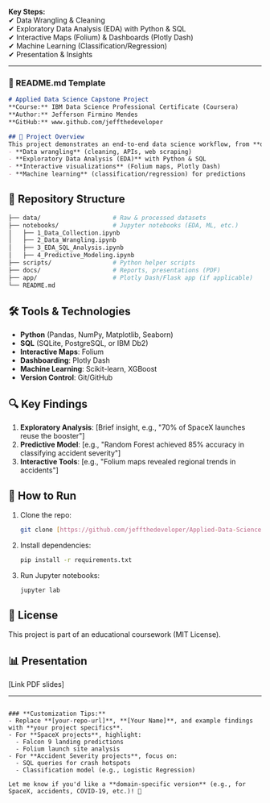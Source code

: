  **Key Steps:**  
✔ Data Wrangling & Cleaning  
✔ Exploratory Data Analysis (EDA) with Python & SQL  
✔ Interactive Maps (Folium) & Dashboards (Plotly Dash)  
✔ Machine Learning (Classification/Regression)  
✔ Presentation & Insights  

---

### **📄 README.md Template**  
```markdown
# Applied Data Science Capstone Project  
**Course:** IBM Data Science Professional Certificate (Coursera)  
**Author:** Jefferson Firmino Mendes
**GitHub:** www.github.com/jeffthedeveloper  

## 🎯 Project Overview  
This project demonstrates an end-to-end data science workflow, from **data collection** to **predictive modeling**, as part of the IBM/Coursera Applied Data Science Capstone. It includes:  
- **Data wrangling** (cleaning, APIs, web scraping)  
- **Exploratory Data Analysis (EDA)** with Python & SQL  
- **Interactive visualizations** (Folium maps, Plotly Dash)  
- **Machine learning** (classification/regression) for predictions  
``` 
## 📂 Repository Structure  
```bash
├── data/                    # Raw & processed datasets  
├── notebooks/               # Jupyter notebooks (EDA, ML, etc.)  
│   ├── 1_Data_Collection.ipynb  
│   ├── 2_Data_Wrangling.ipynb  
│   ├── 3_EDA_SQL_Analysis.ipynb  
│   ├── 4_Predictive_Modeling.ipynb  
├── scripts/                 # Python helper scripts  
├── docs/                    # Reports, presentations (PDF)  
├── app/                     # Plotly Dash/Flask app (if applicable)  
└── README.md  
```

## 🛠️ Tools & Technologies  
- **Python** (Pandas, NumPy, Matplotlib, Seaborn)  
- **SQL** (SQLite, PostgreSQL, or IBM Db2)  
- **Interactive Maps**: Folium  
- **Dashboarding**: Plotly Dash  
- **Machine Learning**: Scikit-learn, XGBoost  
- **Version Control**: Git/GitHub  

## 🔍 Key Findings  
1. **Exploratory Analysis**: [Brief insight, e.g., "70% of SpaceX launches reuse the booster"]  
2. **Predictive Model**: [e.g., "Random Forest achieved 85% accuracy in classifying accident severity"]  
3. **Interactive Tools**: [e.g., "Folium maps revealed regional trends in accidents"]  

## 🚀 How to Run  
1. Clone the repo:  
   ```bash
   git clone [https://github.com/jeffthedeveloper/Applied-Data-Science-Capstone-End-to-End-Analysis-with-Python-SQL-and-Machine-Learning/blob/main/README.md]
   ```
2. Install dependencies:  
   ```bash
   pip install -r requirements.txt
   ```
3. Run Jupyter notebooks:  
   ```bash
   jupyter lab
   ```

## 📜 License  
This project is part of an educational coursework (MIT License).  

## 📊 Presentation  
[Link PDF slides]  

---
```

### **Customization Tips:**  
- Replace **[your-repo-url]**, **[Your Name]**, and example findings with **your project specifics**.  
- For **SpaceX projects**, highlight:  
  - Falcon 9 landing predictions  
  - Folium launch site analysis  
- For **Accident Severity projects**, focus on:  
  - SQL queries for crash hotspots  
  - Classification model (e.g., Logistic Regression)  

Let me know if you'd like a **domain-specific version** (e.g., for SpaceX, accidents, COVID-19, etc.)! 🎯
